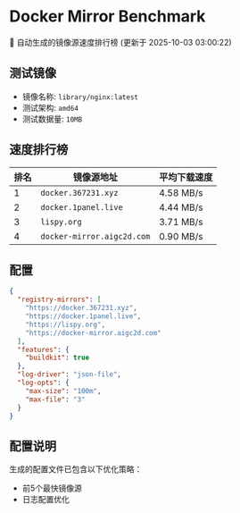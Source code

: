 # Docker Mirror Benchmark

🚀 自动生成的镜像源速度排行榜 (更新于 2025-10-03 03:00:22)

## 测试镜像
- 镜像名称: `library/nginx:latest`
- 测试架构: `amd64`
- 测试数据量: `10MB`

## 速度排行榜
| 排名 | 镜像源地址 | 平均下载速度 |
|------|------------|--------------|
| 1 | `docker.367231.xyz` | 4.58 MB/s |
| 2 | `docker.1panel.live` | 4.44 MB/s |
| 3 | `lispy.org` | 3.71 MB/s |
| 4 | `docker-mirror.aigc2d.com` | 0.90 MB/s |

## 配置

```json
{
  "registry-mirrors": [
    "https://docker.367231.xyz",
    "https://docker.1panel.live",
    "https://lispy.org",
    "https://docker-mirror.aigc2d.com"
  ],
  "features": {
    "buildkit": true
  },
  "log-driver": "json-file",
  "log-opts": {
    "max-size": "100m",
    "max-file": "3"
  }
}
```

## 配置说明
生成的配置文件已包含以下优化策略：
- 前5个最快镜像源
- 日志配置优化

